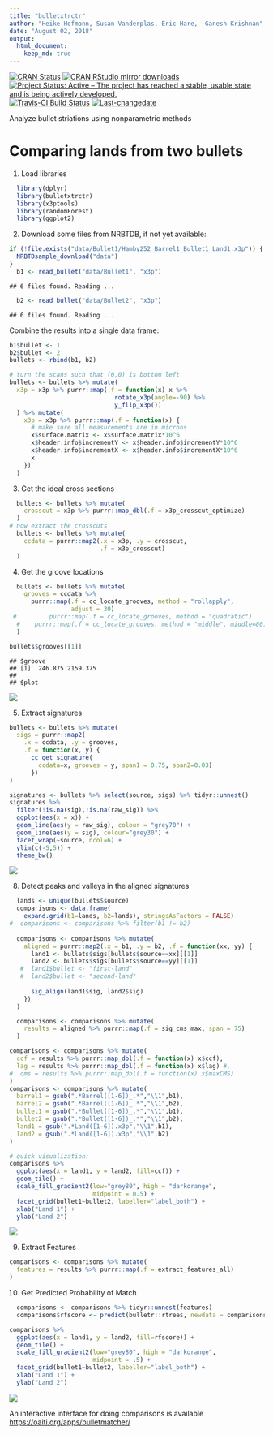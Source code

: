 ```yaml
---
title: "bulletxtrctr"
author: "Heike Hofmann, Susan Vanderplas, Eric Hare,  Ganesh Krishnan"
date: "August 02, 2018"
output: 
  html_document:
    keep_md: true
---
```


[![CRAN Status](http://www.r-pkg.org/badges/version/bulletxtrctr)](https://cran.r-project.org/package=bulletxtrctr) [![CRAN RStudio mirror downloads](http://cranlogs.r-pkg.org/badges/bulletxtrctr)](http://www.r-pkg.org/pkg/bulletxtrctr) 
[![Project Status: Active – The project has reached a stable, usable state and is being actively developed.](http://www.repostatus.org/badges/latest/active.svg)](http://www.repostatus.org/#active)
[![Travis-CI Build Status](https://travis-ci.org/heike/bulletxtrctr.svg?branch=master)](https://travis-ci.org/isu-csafe/bulletxtrctr)
[![Last-changedate](https://img.shields.io/badge/last%20change-2018--08--02-yellowgreen.svg)](/commits/master)


Analyze bullet striations using nonparametric methods

# Comparing lands from two bullets

1. Load libraries



```r
  library(dplyr)
  library(bulletxtrctr)
  library(x3ptools)
  library(randomForest)
  library(ggplot2)
```
  
2. Download some files from NRBTDB, if not yet available:


```r
if (!file.exists("data/Bullet1/Hamby252_Barrel1_Bullet1_Land1.x3p")) {
  NRBTDsample_download("data")
}
  b1 <- read_bullet("data/Bullet1", "x3p")
```

```
## 6 files found. Reading ...
```

```r
  b2 <- read_bullet("data/Bullet2", "x3p")
```

```
## 6 files found. Reading ...
```
Combine the results into a single data frame:

```r
b1$bullet <- 1
b2$bullet <- 2
bullets <- rbind(b1, b2)

# turn the scans such that (0,0) is bottom left
bullets <- bullets %>% mutate(
  x3p = x3p %>% purrr::map(.f = function(x) x %>% 
                             rotate_x3p(angle=-90) %>%
                             y_flip_x3p())
  ) %>% mutate(
    x3p = x3p %>% purrr::map(.f = function(x) {
      # make sure all measurements are in microns
      x$surface.matrix <- x$surface.matrix*10^6
      x$header.info$incrementY <- x$header.info$incrementY*10^6
      x$header.info$incrementX <- x$header.info$incrementX*10^6
      x
    })
  )
```

3. Get the ideal cross sections


```r
  bullets <- bullets %>% mutate(
    crosscut = x3p %>% purrr::map_dbl(.f = x3p_crosscut_optimize)
  )
# now extract the crosscuts
  bullets <- bullets %>% mutate(
    ccdata = purrr::map2(.x = x3p, .y = crosscut, 
                         .f = x3p_crosscut)
  )
```

4. Get the groove locations


```r
  bullets <- bullets %>% mutate(
    grooves = ccdata %>% 
      purrr::map(.f = cc_locate_grooves, method = "rollapply", 
                 adjust = 30)
 #         purrr::map(.f = cc_locate_grooves, method = "quadratic")
  #    purrr::map(.f = cc_locate_grooves, method = "middle", middle=80)
  )

bullets$grooves[[1]]
```

```
## $groove
## [1]  246.875 2159.375
## 
## $plot
```

![](README_files/figure-html/unnamed-chunk-5-1.png)<!-- -->

5. Extract signatures


```r
bullets <- bullets %>% mutate(
  sigs = purrr::map2(
    .x = ccdata, .y = grooves, 
    .f = function(x, y) {
      cc_get_signature(
        ccdata=x, grooves = y, span1 = 0.75, span2=0.03)
      })
)
```


```r
signatures <- bullets %>% select(source, sigs) %>% tidyr::unnest()
signatures %>% 
  filter(!is.na(sig),!is.na(raw_sig)) %>%
  ggplot(aes(x = x)) + 
  geom_line(aes(y = raw_sig), colour = "grey70") +
  geom_line(aes(y = sig), colour="grey30") +
  facet_wrap(~source, ncol=6) +
  ylim(c(-5,5)) +
  theme_bw()
```

![](README_files/figure-html/unnamed-chunk-7-1.png)<!-- -->

8. Detect peaks and valleys in the aligned signatures


```r
  lands <- unique(bullets$source)
  comparisons <- data.frame(
    expand.grid(b1=lands, b2=lands), stringsAsFactors = FALSE)
#  comparisons <- comparisons %>% filter(b1 != b2)
  
  comparisons <- comparisons %>% mutate(
    aligned = purrr::map2(.x = b1, .y = b2, .f = function(xx, yy) {
      land1 <- bullets$sigs[bullets$source==xx][[1]]
      land2 <- bullets$sigs[bullets$source==yy][[1]]
   #  land1$bullet <- "first-land"
   #  land2$bullet <- "second-land"
      
      sig_align(land1$sig, land2$sig)
    })
  )

  comparisons <- comparisons %>% mutate(
    results = aligned %>% purrr::map(.f = sig_cms_max, span = 75) 
  )
```


```r
comparisons <- comparisons %>% mutate(
  ccf = results %>% purrr::map_dbl(.f = function(x) x$ccf),
  lag = results %>% purrr::map_dbl(.f = function(x) x$lag) #,
#  cms = results %>% purrr::map_dbl(.f = function(x) x$maxCMS)
)
comparisons <- comparisons %>% mutate(
  barrel1 = gsub(".*Barrel([1-6])_.*","\\1",b1),
  barrel2 = gsub(".*Barrel([1-6])_.*","\\1",b2),
  bullet1 = gsub(".*Bullet([1-6])_.*","\\1",b1),
  bullet2 = gsub(".*Bullet([1-6])_.*","\\1",b2),
  land1 = gsub(".*Land([1-6]).x3p","\\1",b1),
  land2 = gsub(".*Land([1-6]).x3p","\\1",b2)
)

# quick visualization:
comparisons %>% 
  ggplot(aes(x = land1, y = land2, fill=ccf)) +
  geom_tile() +
  scale_fill_gradient2(low="grey80", high = "darkorange", 
                       midpoint = 0.5) +
  facet_grid(bullet1~bullet2, labeller="label_both") +
  xlab("Land 1") +
  ylab("Land 2")
```

![](README_files/figure-html/unnamed-chunk-9-1.png)<!-- -->

9. Extract Features


```r
comparisons <- comparisons %>% mutate(
  features = results %>% purrr::map(.f = extract_features_all)
)
```
    

10. Get Predicted Probability of Match


```r
  comparisons <- comparisons %>% tidyr::unnest(features)
  comparisons$rfscore <- predict(bulletr::rtrees, newdata = comparisons, type = "prob")[,2]

comparisons %>% 
  ggplot(aes(x = land1, y = land2, fill=rfscore)) +
  geom_tile() +
  scale_fill_gradient2(low="grey80", high = "darkorange", 
                       midpoint = .5) +
  facet_grid(bullet1~bullet2, labeller="label_both") +
  xlab("Land 1") +
  ylab("Land 2")
```

![](README_files/figure-html/unnamed-chunk-11-1.png)<!-- -->
    

An interactive interface for doing comparisons is available https://oaiti.org/apps/bulletmatcher/
